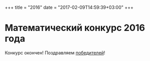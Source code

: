 +++
title = "2016"
date = "2017-02-09T14:59:39+03:00"
+++
# Математический конкурс 2016 года

Конкурс окончен! Поздравляем [победителей](../winners/2016.pdf)!